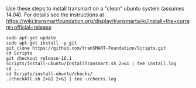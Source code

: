 Use these steps to install transmart on a "clean" ubuntu system (assumes 14.04). For
details see the instructions at
https://wiki.transmartfoundation.org/display/transmartwiki/Install+the+current+official+release

    sudo apt-get update
    sudo apt-get install -y git
    git clone https://github.com/tranSMART-Foundation/Scripts.git
    cd Scripts
    git checkout release-16.1
    Scripts/install-ubuntu/InstallTransmart.sh 2>&1 | tee install.log
    cd ..
    cd Scripts/install-ubuntu/checks/
    ./checkAll.sh 2>&1 2>&1 | tee ~/checks.log

